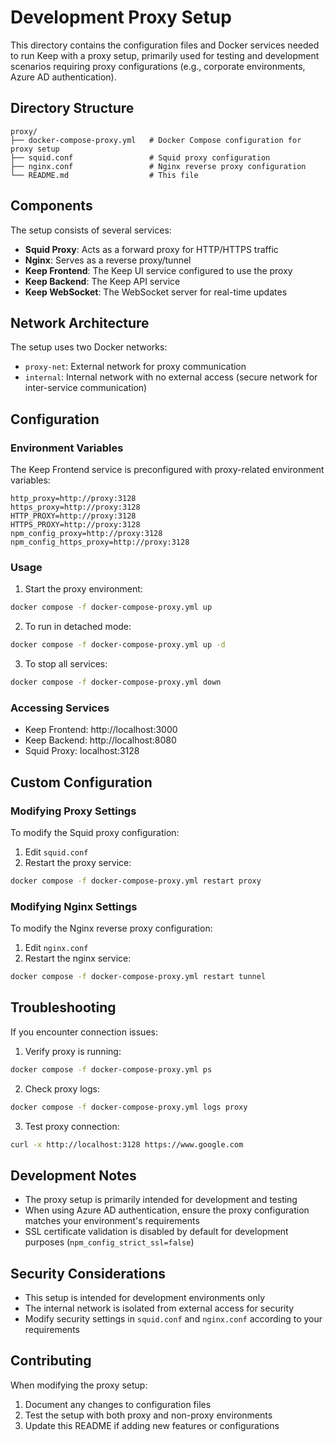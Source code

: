 # Development Proxy Setup

This directory contains the configuration files and Docker services needed to run Keep with a proxy setup, primarily used for testing and development scenarios requiring proxy configurations (e.g., corporate environments, Azure AD authentication).

## Directory Structure

```
proxy/
├── docker-compose-proxy.yml   # Docker Compose configuration for proxy setup
├── squid.conf                 # Squid proxy configuration
├── nginx.conf                 # Nginx reverse proxy configuration
└── README.md                  # This file
```

## Components

The setup consists of several services:

- **Squid Proxy**: Acts as a forward proxy for HTTP/HTTPS traffic
- **Nginx**: Serves as a reverse proxy/tunnel
- **Keep Frontend**: The Keep UI service configured to use the proxy
- **Keep Backend**: The Keep API service
- **Keep WebSocket**: The WebSocket server for real-time updates

## Network Architecture

The setup uses two Docker networks:

- `proxy-net`: External network for proxy communication
- `internal`: Internal network with no external access (secure network for inter-service communication)

## Configuration

### Environment Variables

The Keep Frontend service is preconfigured with proxy-related environment variables:

```env
http_proxy=http://proxy:3128
https_proxy=http://proxy:3128
HTTP_PROXY=http://proxy:3128
HTTPS_PROXY=http://proxy:3128
npm_config_proxy=http://proxy:3128
npm_config_https_proxy=http://proxy:3128
```

### Usage

1. Start the proxy environment:

```bash
docker compose -f docker-compose-proxy.yml up
```

2. To run in detached mode:

```bash
docker compose -f docker-compose-proxy.yml up -d
```

3. To stop all services:

```bash
docker compose -f docker-compose-proxy.yml down
```

### Accessing Services

- Keep Frontend: http://localhost:3000
- Keep Backend: http://localhost:8080
- Squid Proxy: localhost:3128

## Custom Configuration

### Modifying Proxy Settings

To modify the Squid proxy configuration:

1. Edit `squid.conf`
2. Restart the proxy service:

```bash
docker compose -f docker-compose-proxy.yml restart proxy
```

### Modifying Nginx Settings

To modify the Nginx reverse proxy configuration:

1. Edit `nginx.conf`
2. Restart the nginx service:

```bash
docker compose -f docker-compose-proxy.yml restart tunnel
```

## Troubleshooting

If you encounter connection issues:

1. Verify proxy is running:

```bash
docker compose -f docker-compose-proxy.yml ps
```

2. Check proxy logs:

```bash
docker compose -f docker-compose-proxy.yml logs proxy
```

3. Test proxy connection:

```bash
curl -x http://localhost:3128 https://www.google.com
```

## Development Notes

- The proxy setup is primarily intended for development and testing
- When using Azure AD authentication, ensure the proxy configuration matches your environment's requirements
- SSL certificate validation is disabled by default for development purposes (`npm_config_strict_ssl=false`)

## Security Considerations

- This setup is intended for development environments only
- The internal network is isolated from external access for security
- Modify security settings in `squid.conf` and `nginx.conf` according to your requirements

## Contributing

When modifying the proxy setup:

1. Document any changes to configuration files
2. Test the setup with both proxy and non-proxy environments
3. Update this README if adding new features or configurations
